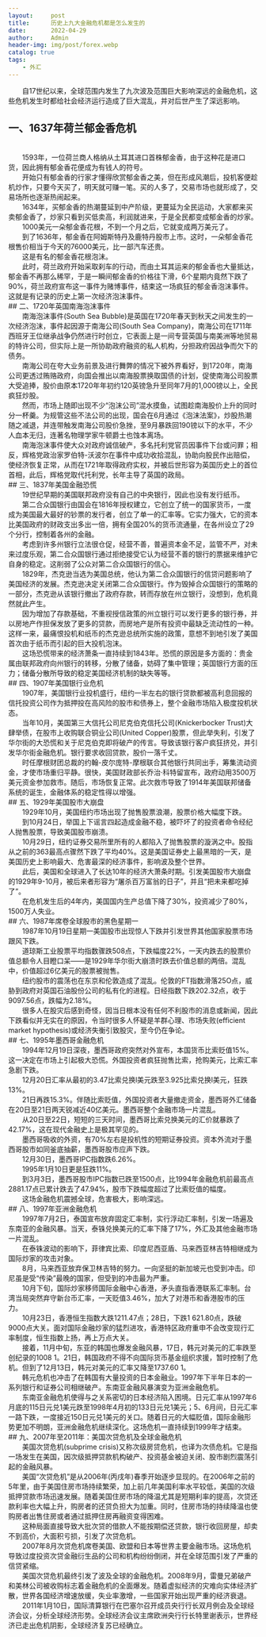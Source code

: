 ```yaml
---
layout:     post
title:      历史上九大金融危机都是怎么发生的
date:       2022-04-29
author:     Admin
header-img: img/post/forex.webp
catalog: true
tags:
    - 外汇
---
```

&emsp;&emsp;自17世纪以来，全球范围内发生了九次波及范围巨大影响深远的金融危机，这些危机发生时都给社会经济运行造成了巨大混乱，并对后世产生了深远影响。
<br>
## 一、1637年荷兰郁金香危机
<br>
&emsp;&emsp;1593年，一位荷兰商人格纳从土耳其进口首株郁金香，由于这种花是进口货，因此拥有郁金香花便成为有钱人的符号。
<br>
&emsp;&emsp;开始只有郁金香的行家才懂得欣赏郁金香之美，但在形成风潮后，投机客便趁机炒作，只要今天买了，明天就可赚一笔。买的人多了，交易市场也就形成了，交易场所也逐渐热闹起来。
<br>
&emsp;&emsp;1634年，买郁金香的热潮蔓延到中产阶级，更蔓延为全民运动，大家都来买卖郁金香了，炒家只看到买低卖高，利润就进来，于是全民都变成郁金香的炒家。
<br>
&emsp;&emsp;1000美元一朵郁金香花根，不到一个月之后，它就变成两万美元了。
<br>
&emsp;&emsp;到了1636年，郁金香在阿姆斯特丹及鹿特丹股市上市。这时，一朵郁金香花根售价相当于今天的76000美元，比一部汽车还贵。
<br>
&emsp;&emsp;这是有名的郁金香花根泡沫。
<br>
&emsp;&emsp;此时，荷兰政府开始采取刹车的行动，而由土耳其运来的郁金香也大量抵达，郁金香不再那么稀罕，于是一瞬间郁金香的价格往下滑，6个星期内竟然下跌了90%，荷兰政府宣布这一事件为赌博事件，结束这一场疯狂的郁金香泡沫事件。这就是有记录的历史上第一次经济泡沫事件。
<br>
## 二、1720年英国南海泡沫事件
<br>
&emsp;&emsp;南海泡沫事件(South Sea Bubble)是英国在1720年春天到秋天之间发生的一次经济泡沫，事件起因源于南海公司(South Sea Company)，南海公司在1711年西班牙王位继承战争仍然进行时创立，它表面上是一间专营英国与南美洲等地贸易的特许公司，但实际上是一所协助政府融资的私人机构，分担政府因战争而欠下的债务。
<br>
&emsp;&emsp;南海公司在夸大业务前景及进行舞弊的情况下被外界看好，到1720年，南海公司更透过贿赂政府，向国会推出以南海股票换取国债的计划，促使南海公司股票大受追捧，股价由原本1720年年初约120英镑急升至同年7月的1,000镑以上，全民疯狂炒股。
<br>
&emsp;&emsp;然而，市场上随即出现不少“泡沫公司”混水摸鱼，试图趁南海股价上升的同时分一杯羹。为规管这些不法公司的出现，国会在6月通过《泡沫法案》，炒股热潮随之减退，并连带触发南海公司股价急挫，至9月暴跌回190镑以下的水平，不少人血本无归，连著名物理学家牛顿爵士也蚀本离场。
<br>
&emsp;&emsp;南海泡沫事件使大众对政府诚信破产，多名托利党官员因事件下台或问罪；相反，辉格党政治家罗伯特-沃波尔在事件中成功收拾混乱，协助向股民作出赔偿，使经济恢复正常，从而在1721年取得政府实权，并被后世形容为英国历史上的首位首相，此后，辉格党取代托利党，长年主导了英国的政局。
<br>
## 三、1837年美国金融恐慌
<br>
&emsp;&emsp;19世纪早期的美国联邦政府没有自己的中央银行，因此也没有发行纸币。
<br>
&emsp;&emsp;第二合众国银行由国会在1816年授权建立，它创立了统一的国家货币，一度成为美国最大最好的钞票的发行者，创立了单一的汇率等。它实力强大，它的资本比美国政府的财政支出多出一倍，拥有全国20%的货币流通量，在各州设立了29个分行，控制着各州的金融。
<br>
&emsp;&emsp;考虑到许多州银行立法很仓促，经营不善，普遍资本金不足，监管不严，对未来过度乐观，第二合众国银行通过拒绝接受它认为经营不善的银行的票据来维护它自身的稳定。这削弱了公众对第二合众国银行的信心。
<br>
&emsp;&emsp;1829年，杰克逊当选为美国总统，他认为第二合众国银行的信贷问题影响了美国经济的发展。杰克逊决定关闭第二合众国银行。作为毁掉合众国银行的策略的一部分，杰克逊从该银行撤出了政府存款，转而存放在州立银行，没想到，危机竟然就此产生。
<br>
&emsp;&emsp;因为增加了存款基础，不重视授信政策的州立银行可以发行更多的银行券，并以房地产作担保发放了更多的贷款，而房地产是所有投资中最缺乏流动性的一种。这样一来，最痛恨投机和纸币的杰克逊总统所实施的政策，意想不到地引发了美国首次由于纸币而引起的巨大投机泡沫。
<br>
&emsp;&emsp;这场恐慌带来的经济萧条一直持续到1843年。恐慌的原因是多方面的：贵金属由联邦政府向州银行的转移，分散了储备，妨碍了集中管理；英国银行方面的压力；储备分散所导致的稳定美国经济机制的缺失等等。
<br>
## 四、1907年美国银行业危机
<br>
&emsp;&emsp;1907年，美国银行业投机盛行，纽约一半左右的银行贷款都被高利息回报的信托投资公司作为抵押投在高风险的股市和债券上，整个金融市场陷入极度投机状态。
<br>
&emsp;&emsp;当年10月，美国第三大信托公司尼克伯克信托公司(Knickerbocker Trust)大肆举债，在股市上收购联合铜业公司(United Copper)股票，但此举失利，引发了华尔街的大恐慌和关于尼克伯克即将破产的传言。导致该银行客户疯狂挤兑，并引发华尔街金融危机。银行要求收回贷款，股价一落千丈。
<br>
&emsp;&emsp;时任摩根财团总裁的约翰-皮尔庞特-摩根联合其他银行共同出手，筹集流动资金，才使市场重归平静。很快，美国财政部长乔治·科特留宣布，政府动用3500万美元资金参加救市。随后，市场恢复正常。此次救市导致了1914年美国联邦储备系统的诞生，金融体系的稳定性得以增强。
<br>
## 五、1929年美国股市大崩盘
<br>
&emsp;&emsp;1929年10月，美国纽约市场出现了抛售股票浪潮，股票价格大幅度下跌。
<br>
&emsp;&emsp;到10月24日，举国上下谣言四起造成金融不稳，被吓坏了的投资者命令经纪人抛售股票，导致美国股市崩溃。
<br>
&emsp;&emsp;10月29日，纽约证券交易所里所有的人都陷入了抛售股票的漩涡之中。股指从之前的363最高点骤然下跌了平均40%。这是美国证券史上最黑暗的一天，是美国历史上影响最大、危害最深的经济事件，影响波及整个世界。
<br>
&emsp;&emsp;此后，美国和全球进入了长达10年的经济大萧条时期。引发美国股市大崩盘的1929年9-10月，被后来者形容为“屠杀百万富翁的日子”，并且“把未来都吃掉了”。
<br>
&emsp;&emsp;在危机发生后的4年内，美国国内生产总值下降了30%，投资减少了80%，1500万人失业。
<br>
## 六、1987年席卷全球股市的黑色星期一
<br>
&emsp;&emsp;1987年10月19日星期一美国股市出现惊人下跌并引发世界其他国家股票市场跟风下跌。
<br>
&emsp;&emsp;道琼斯工业股票平均指数骤跌508点，下跌幅度22%，一天内跌去的股票价值总额令人目瞪口呆——是1929年华尔街大崩溃时跌去价值总额的两倍。混乱中，价值超过6亿美元的股票被抛售。
<br>
&emsp;&emsp;纽约股市的震荡也在东京和伦敦造成了混乱。伦敦的FT指数滑落25O点，威胁到政府对英国石油股份公司的私有化的进程。日经指数下跌202.32点，收于9097.56点，跌幅为2.18%。
<br>
&emsp;&emsp;很多人在股灾后感到奇怪，因当日根本没有任何不利股市的消息或新闻，因此下跌看似并无实在的原因，令当时很多人怀疑是羊群心理、市场失败(efficient market hypothesis)或经济失衡引致股灾，至今仍在争论。
<br>
## 七、1995年墨西哥金融危机
<br>
&emsp;&emsp;1994年12月19日深夜，墨西哥政府突然对外宣布，本国货币比索贬值15%。这一决定在市场上引起极大恐慌。外国投资者疯狂抛售比索，抢购美元，比索汇率急剧下跌。
<br>
&emsp;&emsp;12月20日汇率从最初的3.47比索兑换l美元跌至3.925比索兑换l美元，狂跌13%。
<br>
&emsp;&emsp;21日再跌15.3%。伴随比索贬值，外国投资者大量撤走资金，墨西哥外汇储备在20日至21日两天锐减近40亿美元。墨西哥整个金融市场一片混乱。
<br>
&emsp;&emsp;从20日至22日，短短的三天时间，墨西哥比索兑换美元的汇价就暴跌了42.17%，这在现代金融史上是极其罕见的。
<br>
&emsp;&emsp;墨西哥吸收的外资，有70%左右是投机性的短期证券投资。资本外流对于墨西哥股市如同釜底抽薪，墨西哥股市应声下跌。
<br>
&emsp;&emsp;12月30日，墨西哥IPC指数跌6.26%。
<br>
&emsp;&emsp;1995年1月10日更是狂跌11%。
<br>
&emsp;&emsp;到3月3日，墨西哥股市IPC指数已跌至1500点，比1994年金融危机前最高点2881.17点已累计跌去了47.94%，股市下跌幅度超过了比索贬值的幅度。
<br>
&emsp;&emsp;这场金融危机震撼全球，危害极大，影响深远。
<br>
## 八、1997年亚洲金融危机
<br>
&emsp;&emsp;1997年7月2日，泰国宣布放弃固定汇率制，实行浮动汇率制，引发一场遍及东南亚的金融风暴。当天，泰铢兑换美元的汇率下降了17%，外汇及其他金融市场一片混乱。
<br>
&emsp;&emsp;在泰铢波动的影响下，菲律宾比索、印度尼西亚盾、马来西亚林吉特相继成为国际炒家的攻击对象。
<br>
&emsp;&emsp;8月，马来西亚放弃保卫林吉特的努力。一向坚挺的新加坡元也受到冲击。印尼虽是受“传染”最晚的国家，但受到的冲击最为严重。
<br>
&emsp;&emsp;10月下旬，国际炒家移师国际金融中心香港，矛头直指香港联系汇率制。台湾当局突然弃守新台币汇率，一天贬值3.46%，加大了对港币和香港股市的压力。
<br>
&emsp;&emsp;10月23日，香港恒生指数大跌1211.47点；28日，下跌1 621.80点，跌破9000点大关。面对国际金融炒家的猛烈进攻，香港特区政府重申不会改变现行汇率制度，恒生指数上扬，再上万点大关。
<br>
&emsp;&emsp;接着，11月中旬，东亚的韩国也爆发金融风暴，17日，韩元对美元的汇率跌至创纪录的1008 1。21日，韩国政府不得不向国际货币基金组织求援，暂时控制了危机。但到了12月13日，韩元对美元的汇率又降至1737.60 1。
<br>
&emsp;&emsp;韩元危机也冲击了在韩国有大量投资的日本金融业。1997年下半年日本的一系列银行和证券公司相继破产。东南亚金融风暴演变为亚洲金融危机。
<br>
&emsp;&emsp;东南亚金融危机使得与之关系密切的日本经济陷入困境。日元汇率从1997年6月底的115日元兑1美元跌至1998年4月初的133日元兑1美元；5、6月间，日元汇率一路下跌，一度接近150日元兑1美元的关口。随着日元的大幅贬值，国际金融形势更加不明朗，亚洲金融危机继续深化。这场危机一直持续到1999年才结束。
<br>
## 九、2007年至2011年：美国次贷危机及全球金融危机
<br>
&emsp;&emsp;美国次贷危机(subprime crisis)又称次级房贷危机，也译为次债危机。它是指一场发生在美国，因次级抵押贷款机构破产、投资基金被迫关闭、股市剧烈震荡引起的金融风暴。
<br>
&emsp;&emsp;美国“次贷危机”是从2006年(丙戌年)春季开始逐步显现的。在2006年之前的5年里，由于美国住房市场持续繁荣，加上前几年美国利率水平较低，美国的次级抵押贷款市场迅速发展。随着美国住房市场的降温尤其是短期利率的提高，次贷还款利率也大幅上升，购房者的还贷负担大为加重。同时，住房市场的持续降温也使购房者出售住房或者通过抵押住房再融资变得困难。
<br>
&emsp;&emsp;这种局面直接导致大批次贷的借款人不能按期偿还贷款，银行收回房屋，却卖不到高价，大面积亏损，引发了次贷危机。
<br>
&emsp;&emsp;2007年8月次贷危机席卷美国、欧盟和日本等世界主要金融市场。这场危机导致过度投资次贷金融衍生品的公司和机构纷纷倒闭，并在全球范围引发了严重的信贷紧缩。
<br>
&emsp;&emsp;美国次贷危机最终引发了波及全球的金融危机。2008年9月，雷曼兄弟破产和美林公司被收购标志着金融危机的全面爆发。随着虚拟经济的灾难向实体经济扩散，世界各国经济增速放缓，失业率激增，一些国家开始出现严重的经济衰退。
<br>
&emsp;&emsp;2011年1月10日，国际清算银行在巴塞尔召开成员央行行长双月例会及全球经济会议，分析全球经济形势。全球经济会议主席欧洲央行行长特里谢表示，世界经济已走出危机阴影，全球经济复苏已经确立。